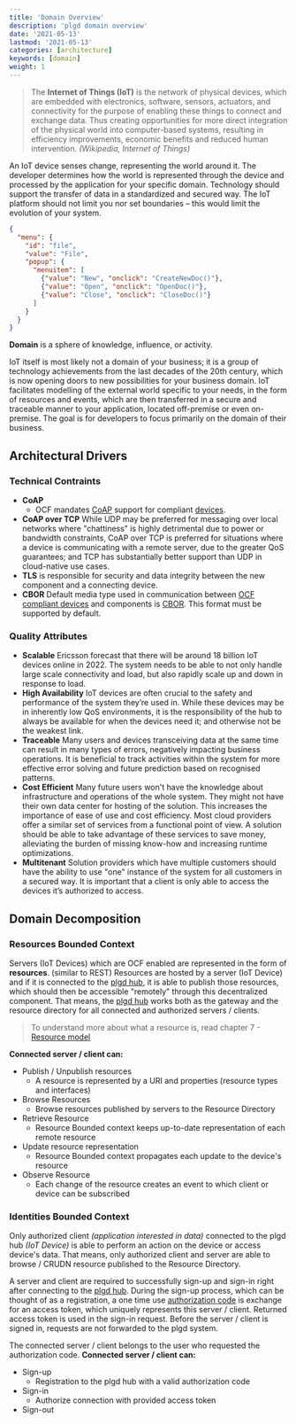 ```yaml
---
title: 'Domain Overview'
description: 'plgd domain overview'
date: '2021-05-13'
lastmod: '2021-05-13'
categories: [architecture]
keywords: [domain]
weight: 1
---
```


> The **Internet of Things (IoT)** is the network of physical devices, which are embedded with electronics, software, sensors, actuators, and connectivity for the purpose of enabling these things to connect and exchange data. Thus creating opportunities for more direct integration of the physical world into computer-based systems, resulting in efficiency improvements, economic benefits and reduced human intervention. _(Wikipedia, Internet of Things)_

An IoT device senses change, representing the world around it. The developer determines how the world is represented through the device and processed by the application for your specific domain. Technology should support the transfer of data in a standardized and secured way. The IoT platform should not limit you nor set boundaries – this would limit the evolution of your system.

```json
{
  "menu": {
    "id": "file",
    "value": "File",
    "popup": {
      "menuitem": [
        {"value": "New", "onclick": "CreateNewDoc()"},
        {"value": "Open", "onclick": "OpenDoc()"},
        {"value": "Close", "onclick": "CloseDoc()"}
      ]
    }
  }
}
```

**Domain** is a sphere of knowledge, influence, or activity.

IoT itself is most likely not a domain of your business; it is a group of technology achievements from the last decades of the 20th century, which is now opening doors to new possibilities for your business domain. IoT facilitates modelling of the external world specific to your needs, in the form of resources and events, which are then transferred in a secure and traceable manner to your application, located off-premise or even on-premise. The goal is for developers to focus primarily on the domain of their business.

## Architectural Drivers

### Technical Contraints

- **CoAP**
  - OCF mandates [CoAP](https://coap.technology/) support for compliant [devices](https://github.com/iotivity/iotivity-lite).
- **CoAP over TCP**
    While UDP may be preferred for messaging over local networks where "chattiness" is highly detrimental due to power or bandwidth constraints, CoAP over TCP is preferred for situations where a device is communicating with a remote server, due to the greater QoS guarantees; and TCP has substantially better support than UDP in cloud-native use cases.
- **TLS**
    is responsible for security and data integrity between the new component and a connecting device.
- **CBOR**
    Default media type used in communication between [OCF compliant devices](https://github.com/iotivity/iotivity-lite) and components is [CBOR](https://cbor.io/). This format must be supported by default.

### Quality Attributes

- **Scalable**
    Ericsson forecast that there will be around 18 billion IoT devices online in 2022. The system needs to be able to not only handle large scale connectivity and load, but also rapidly scale up and down in response to load.
- **High Availability**
    IoT devices are often crucial to the safety and performance of the system they’re used in. While these devices may be in inherently low QoS environments, it is the responsibility of the hub to always be available for when the devices need it; and otherwise not be the weakest link.
- **Traceable**
    Many users and devices transceiving data at the same time can result in many types of errors, negatively impacting business operations. It is beneficial to track activities within the system for more effective error solving and future prediction based on recognised patterns.
- **Cost Efficient**
    Many future users won't have the knowledge about infrastructure and operations of the whole system. They might not have their own data center for hosting of the solution. This increases the importance of ease of use and cost efficiency. Most cloud providers offer a similar set of services from a functional point of view. A solution should be able to take advantage of these services to save money, alleviating the burden of missing know-how and increasing runtime optimizations.
- **Multitenant**
    Solution providers which have multiple customers should have the ability to use "one" instance of the system for all customers in a secured way. It is important that a client is only able to access the devices it’s authorized to access.

## Domain Decomposition

### Resources Bounded Context

Servers (IoT Devices) which are OCF enabled are represented in the form of **resources**. (similar to REST)  Resources are hosted by a server (IoT Device) and if it is connected to the [plgd hub](https://github.com/plgd-dev/hub/), it is able to publish those resources, which should then be accessible "remotely" through this decentralized component. That means, the [plgd hub](https://github.com/plgd-dev/hub/) works both as the gateway and the resource directory for all connected and authorized servers / clients.

> To understand more about what a resource is, read chapter 7 - [Resource model](https://openconnectivity.org/specs/OCF_Core_Specification.pdf)

**Connected server / client can:**

- Publish / Unpublish resources
  - A resource is represented by a URI and properties (resource types and interfaces)
- Browse Resources
  - Browse resources published by servers to the Resource Directory
- Retrieve Resource
  - Resource Bounded context keeps up-to-date representation of each remote resource
- Update resource representation
  - Resource Bounded context propagates each update to the device's resource
- Observe Resource
  - Each change of the resource creates an event to which client or device can be subscribed

### Identities Bounded Context

Only authorized client _(application interested in data)_ connected to the plgd hub _(IoT Device)_ is able to perform an action on the device or access device's data. That means, only authorized client and server are able to browse / CRUDN resource published to the Resource Directory.

A server and client are required to successfully sign-up and sign-in right after connecting to the [plgd hub](https://github.com/plgd-dev/hub/). During the sign-up process, which can be thought of as a registration, a one time use [authorization code](https://tools.ietf.org/html/rfc6749#section-1.3.1) is exchange for an access token, which uniquely represents this server / client. Returned access token is used in the sign-in request. Before the server / client is signed in, requests are not forwarded to the plgd system.

The connected server / client belongs to the user who requested the authorization code.
**Connected server / client can:**

- Sign-up
  - Registration to the plgd hub with a valid authorization code
- Sign-in
  - Authorize connection with provided access token
- Sign-out
